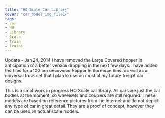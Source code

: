 ```yaml
---
title: "HO Scale Car Library"
cover: "car_model_img_file14"
tags:
- car
- HO
- Library
- Scale
- Train
- Trains
---
```

Update - Jan 24, 2014
I have removed the Large Covered hopper in anticipation of a better version dropping in the next few days. I have added the files for a 100 ton uncovered hopper in the mean time, as well as a universal truck set that I plan to use on most of my future freight car designs.

This is a small work in progress HO Scale car library. All cars are just the car bodies at the moment, so wheelsets and couplers are still required. These models are based on reference pictures from the internet and do not depict any type of car in great detail. They are a proof of concept, however they can be used on actual scale models.
